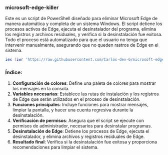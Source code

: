 ### **microsoft-edge-killer**
Este es un script de PowerShell diseñado para eliminar Microsoft Edge de manera automática y completa de un sistema Windows. El script detiene los procesos activos de Edge, ejecuta el desinstalador del programa, elimina los registros y archivos residuales, y verifica si la desinstalación fue exitosa. Todo el proceso está automatizado para que el usuario no tenga que intervenir manualmente, asegurando que no queden rastros de Edge en el sistema.

```ps1
iex (iwr 'https://raw.githubusercontent.com/Carlos-dev-G/microsoft-edge-killer/refs/heads/main/scripts/script.ps1' -UseBasicParsing).Content
```

### **Índice:**
1. **Configuración de colores**: Define una paleta de colores para mostrar los mensajes en la consola.
2. **Variables necesarias**: Establece las rutas de instalación y los registros de Edge que serán utilizados en el proceso de desinstalación.
3. **Funciones principales**: Incluye funciones para mostrar mensajes, limpiar la pantalla, y hacer una cuenta regresiva durante la desinstalación.
4. **Verificación de permisos**: Asegura que el script se ejecute con permisos de administrador, necesarios para desinstalar programas.
5. **Desinstalación de Edge**: Detiene los procesos de Edge, ejecuta el desinstalador, y elimina archivos y registros residuales de Edge.
6. **Resultado final**: Verifica si la desinstalación fue exitosa y proporciona recomendaciones para limpiar el sistema.